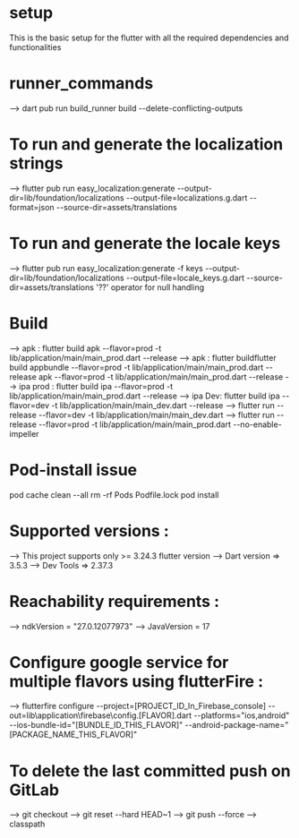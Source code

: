 # setup

This is the basic setup for the flutter with all the required dependencies and functionalities

# runner_commands

--> dart pub run build_runner build --delete-conflicting-outputs
# To run and generate the localization strings

--> flutter pub run easy_localization:generate --output-dir=lib/foundation/localizations --output-file=localizations.g.dart --format=json --source-dir=assets/translations

# To run and generate the locale keys

--> flutter pub run easy_localization:generate -f keys --output-dir=lib/foundation/localizations --output-file=locale_keys.g.dart --source-dir=assets/translations '??' operator for null handling

# Build

--> apk : flutter build apk --flavor=prod -t lib/application/main/main_prod.dart --release
--> apk : flutter buildflutter build appbundle --flavor=prod -t lib/application/main/main_prod.dart --release apk --flavor=prod -t lib/application/main/main_prod.dart --release
--> ipa prod : flutter build ipa --flavor=prod -t lib/application/main/main_prod.dart --release
--> ipa Dev: flutter build ipa --flavor=dev -t lib/application/main/main_dev.dart --release
--> flutter run --release --flavor=dev -t lib/application/main/main_dev.dart
--> flutter run --release --flavor=prod -t lib/application/main/main_prod.dart --no-enable-impeller

# Pod-install issue

pod cache clean --all
rm -rf Pods Podfile.lock
pod install

#  Supported versions :

--> This project supports only >= 3.24.3 flutter version
--> Dart version => 3.5.3
--> Dev Tools => 2.37.3

# Reachability requirements :

--> ndkVersion = "27.0.12077973"
--> JavaVersion = 17

# Configure google service for multiple flavors using flutterFire :

--> flutterfire configure --project=[PROJECT_ID_In_Firebase_console] --out=lib\application\firebase\config.[FLAVOR].dart --platforms="ios,android" --ios-bundle-id="[BUNDLE_ID_THIS_FLAVOR]" --android-package-name="[PACKAGE_NAME_THIS_FLAVOR]"

# To delete the last committed push on GitLab
--> git checkout <current branch>
--> git reset --hard HEAD~1
--> git push --force
--> classpath
